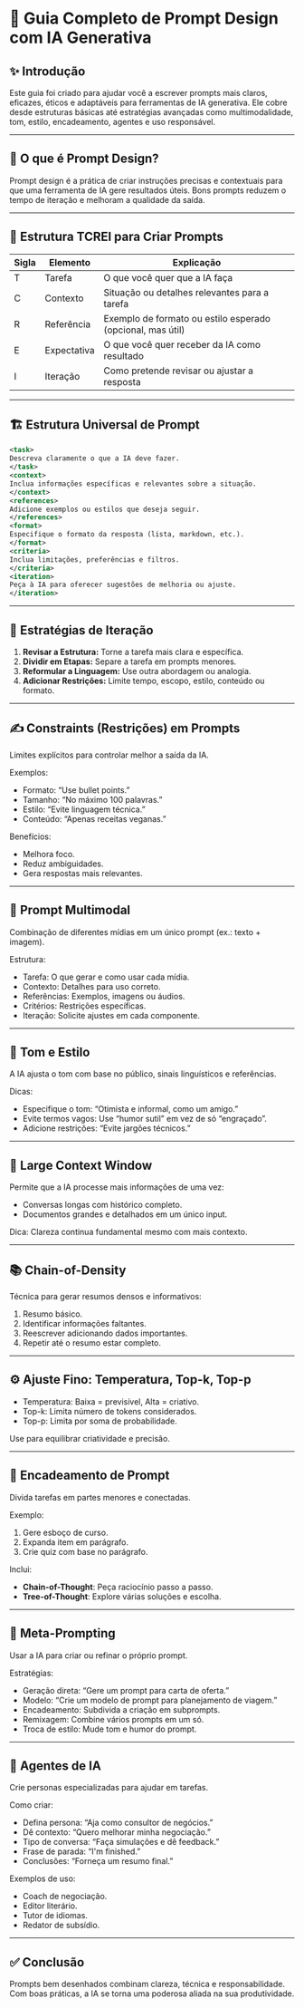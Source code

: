 
# 📘 Guia Completo de Prompt Design com IA Generativa

## ✨ Introdução

Este guia foi criado para ajudar você a escrever prompts mais claros, eficazes, éticos e adaptáveis para ferramentas de IA generativa. Ele cobre desde estruturas básicas até estratégias avançadas como multimodalidade, tom, estilo, encadeamento, agentes e uso responsável.

---

## 🧠 O que é Prompt Design?

Prompt design é a prática de criar instruções precisas e contextuais para que uma ferramenta de IA gere resultados úteis. Bons prompts reduzem o tempo de iteração e melhoram a qualidade da saída.

---

## 🧱 Estrutura TCREI para Criar Prompts

| Sigla | Elemento    | Explicação                                                 |
| ----- | ----------- | ---------------------------------------------------------- |
| T     | Tarefa      | O que você quer que a IA faça                              |
| C     | Contexto    | Situação ou detalhes relevantes para a tarefa              |
| R     | Referência  | Exemplo de formato ou estilo esperado (opcional, mas útil) |
| E     | Expectativa | O que você quer receber da IA como resultado               |
| I     | Iteração    | Como pretende revisar ou ajustar a resposta                |

---

## 🏗️ Estrutura Universal de Prompt

```xml
<task>
Descreva claramente o que a IA deve fazer.
</task>
<context>
Inclua informações específicas e relevantes sobre a situação.
</context>
<references>
Adicione exemplos ou estilos que deseja seguir.
</references>
<format>
Especifique o formato da resposta (lista, markdown, etc.).
</format>
<criteria>
Inclua limitações, preferências e filtros.
</criteria>
<iteration>
Peça à IA para oferecer sugestões de melhoria ou ajuste.
</iteration>
```

---

## 🔁 Estratégias de Iteração

1. **Revisar a Estrutura:** Torne a tarefa mais clara e específica.
2. **Dividir em Etapas:** Separe a tarefa em prompts menores.
3. **Reformular a Linguagem:** Use outra abordagem ou analogia.
4. **Adicionar Restrições:** Limite tempo, escopo, estilo, conteúdo ou formato.

---

## ✍️ Constraints (Restrições) em Prompts

Limites explícitos para controlar melhor a saída da IA.

Exemplos:
- Formato: “Use bullet points.”
- Tamanho: “No máximo 100 palavras.”
- Estilo: “Evite linguagem técnica.”
- Conteúdo: “Apenas receitas veganas.”

Benefícios:
- Melhora foco.
- Reduz ambiguidades.
- Gera respostas mais relevantes.

---

## 📸 Prompt Multimodal

Combinação de diferentes mídias em um único prompt (ex.: texto + imagem).

Estrutura:
- Tarefa: O que gerar e como usar cada mídia.
- Contexto: Detalhes para uso correto.
- Referências: Exemplos, imagens ou áudios.
- Critérios: Restrições específicas.
- Iteração: Solicite ajustes em cada componente.

---

## 🎯 Tom e Estilo

A IA ajusta o tom com base no público, sinais linguísticos e referências.

Dicas:
- Especifique o tom: “Otimista e informal, como um amigo.”
- Evite termos vagos: Use “humor sutil” em vez de só “engraçado”.
- Adicione restrições: “Evite jargões técnicos.”

---

## 🧠 Large Context Window

Permite que a IA processe mais informações de uma vez:
- Conversas longas com histórico completo.
- Documentos grandes e detalhados em um único input.

Dica: Clareza continua fundamental mesmo com mais contexto.

---

## 📚 Chain-of-Density

Técnica para gerar resumos densos e informativos:
1. Resumo básico.
2. Identificar informações faltantes.
3. Reescrever adicionando dados importantes.
4. Repetir até o resumo estar completo.

---

## ⚙️ Ajuste Fino: Temperatura, Top-k, Top-p

- Temperatura: Baixa = previsível, Alta = criativo.
- Top-k: Limita número de tokens considerados.
- Top-p: Limita por soma de probabilidade.

Use para equilibrar criatividade e precisão.

---

## 🔗 Encadeamento de Prompt

Divida tarefas em partes menores e conectadas.

Exemplo:
1. Gere esboço de curso.
2. Expanda item em parágrafo.
3. Crie quiz com base no parágrafo.

Inclui:
- **Chain-of-Thought**: Peça raciocínio passo a passo.
- **Tree-of-Thought**: Explore várias soluções e escolha.

---

## 🧩 Meta-Prompting

Usar a IA para criar ou refinar o próprio prompt.

Estratégias:
- Geração direta: “Gere um prompt para carta de oferta.”
- Modelo: “Crie um modelo de prompt para planejamento de viagem.”
- Encadeamento: Subdivida a criação em subprompts.
- Remixagem: Combine vários prompts em um só.
- Troca de estilo: Mude tom e humor do prompt.

---

## 🤖 Agentes de IA

Crie personas especializadas para ajudar em tarefas.

Como criar:
- Defina persona: “Aja como consultor de negócios.”
- Dê contexto: “Quero melhorar minha negociação.”
- Tipo de conversa: “Faça simulações e dê feedback.”
- Frase de parada: “I'm finished.”
- Conclusões: “Forneça um resumo final.”

Exemplos de uso:
- Coach de negociação.
- Editor literário.
- Tutor de idiomas.
- Redator de subsídio.

---

## ✅ Conclusão

Prompts bem desenhados combinam clareza, técnica e responsabilidade. Com boas práticas, a IA se torna uma poderosa aliada na sua produtividade.
